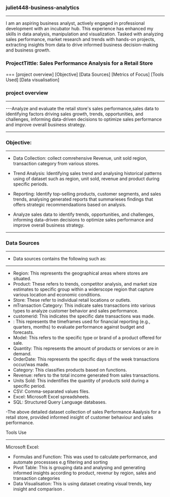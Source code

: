### juliet448-business-analytics

---
I am an aspiring business analyst, actively engaged in professional development with an incubator hub. This experience has enhanced my skills in data analysis, manipulation and visualization. Tasked with analyzing sales performance, market research and trends with hands-on projects, extracting insights from data to drive informed business decision-making and business growth. 


### ProjectTittle: Sales Performance Analysis for a Retail Store

===
[project overview]
[Objective]
[Data Sources]
[Metrics of Focus]
[Tools Used]
[Data visualisation]


### project overview

---
---Analyze and evaluate the retail store's sales performance,sales data to identifying factors driving sales growth, trends, opportunities, and challenges, informing data-driven decisions to optimize sales performance and improve overall business strategy.

---
### Objective:

---
- Data Collection: collect comrehensive Revenue, unit sold region, transaction category from various stores.

- Trend Analysis: Identifying sales trend and analysing historical patterns using of dataset such as region, unit sold, revenue and product during specific periods.

- Reporting: Identify top-selling products, customer segments, and sales trends, analysing generated reports that summarieses findings that offers strategic recommendaations based on analysis.

- Analyze sales data to identify trends, opportunities, and challenges, informing data-driven decisions to optimize sales performance and improve overall business strategy.
---
### Data Sources
---
- Data sources contains the following such as:
- --
- Region: This represents the geographical areas where stores are situated.
- Product: These refers to trends, competitor analysis, and market size estimates to specific group within a widerscope region that capture various location and economic conditions.
- Store: These refer to individual retail locations or outlets.
- mTransaction Category: This indicate sales transactions into various types to analyze customer behavior and sales performance.
- customerid: This indicates the specific date transactions was made.
- : This represents the timeframes used for financial reporting (e.g., quarters, months) to evaluate performance against budget and forecasts.
- Model: This refers to the specific type or brand of a product offered for sale.
- Quantity: This represents the amount of products or services or are in demand.
- OrderDate: This represents the specific days of the week transactions occur/was made.
- Category: This classifies products based on functions.
- Revenue: refers to the total income generated from sales transactions.
- Units Sold: This indentifies the quantity of products sold during a specific period.
- CSV: Comma-separated values files.
- Excel: Microsoft Excel spreadsheets.
- SQL: Structured Query Language databases.


-The above detailed dataset collection of sales Performance Aaalysis for a retail store, provided informed insight of customer behaviour and sales performance.


Tools Use

---
Microsoft Excel:
- Formulas and Function: This was used to calculate performance, and automate processses e.g filtering and sorting
- Pivot Table: This is grouping data and analysing and generating informed insights according to product, revenur by region, sales and transaction categories
- Data Visualisation: This is using dataset creating visual trends, key insight and comparison .


  
















